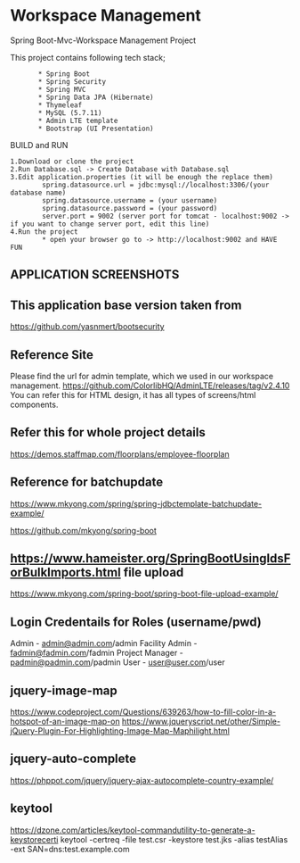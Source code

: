# Workspace Management
Spring Boot-Mvc-Workspace Management Project

This project contains following tech stack;

           * Spring Boot
           * Spring Security
           * Spring MVC
           * Spring Data JPA (Hibernate)
           * Thymeleaf
           * MySQL (5.7.11)
           * Admin LTE template
           * Bootstrap (UI Presentation)
 
BUILD and RUN

    1.Download or clone the project
    2.Run Database.sql -> Create Database with Database.sql
    3.Edit application.properties (it will be enough the replace them)
            spring.datasource.url = jdbc:mysql://localhost:3306/(your database name)
            spring.datasource.username = (your username)
            spring.datasource.password = (your password)
            server.port = 9002 (server port for tomcat - localhost:9002 -> if you want to change server port, edit this line)
    4.Run the project
            * open your browser go to -> http://localhost:9002 and HAVE FUN 
            
APPLICATION SCREENSHOTS
------------------------

This application base version taken from 
---------------------------------------
https://github.com/yasnmert/bootsecurity

Reference Site
-------------
Please find the url for admin template, which we used in our workspace management.
https://github.com/ColorlibHQ/AdminLTE/releases/tag/v2.4.10
You can refer this for HTML design, it has all types of screens/html components.

Refer this for whole project details
------------------------------------
https://demos.staffmap.com/floorplans/employee-floorplan

Reference for batchupdate
------------------------
https://www.mkyong.com/spring/spring-jdbctemplate-batchupdate-example/

https://github.com/mkyong/spring-boot

https://www.hameister.org/SpringBootUsingIdsForBulkImports.html
file upload 
-----------
https://www.mkyong.com/spring-boot/spring-boot-file-upload-example/

Login Credentails for Roles (username/pwd)
-----------------------------------------
Admin - admin@admin.com/admin 
Facility Admin - fadmin@fadmin.com/fadmin
Project Manager - padmin@padmin.com/padmin
User            - user@user.com/user

jquery-image-map
----------------
https://www.codeproject.com/Questions/639263/how-to-fill-color-in-a-hotspot-of-an-image-map-on
https://www.jqueryscript.net/other/Simple-jQuery-Plugin-For-Highlighting-Image-Map-Maphilight.html

jquery-auto-complete
-------------------
https://phppot.com/jquery/jquery-ajax-autocomplete-country-example/

keytool
-------
https://dzone.com/articles/keytool-commandutility-to-generate-a-keystorecerti
keytool -certreq -file test.csr -keystore test.jks -alias testAlias -ext SAN=dns:test.example.com

